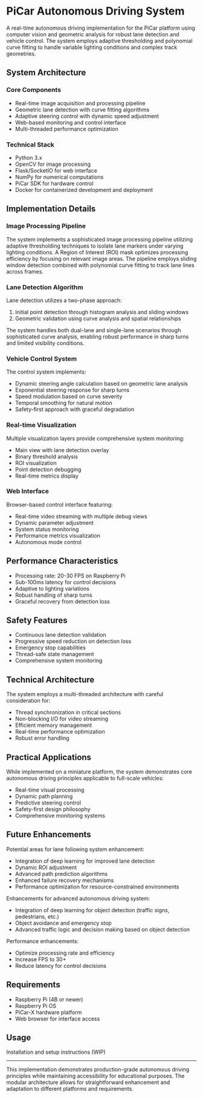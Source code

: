 # PiCar Autonomous Driving System

A real-time autonomous driving implementation for the PiCar platform using computer vision and geometric analysis for robust lane detection and vehicle control. The system employs adaptive thresholding and polynomial curve fitting to handle variable lighting conditions and complex track geometries.

## System Architecture

### Core Components
- Real-time image acquisition and processing pipeline
- Geometric lane detection with curve fitting algorithms  
- Adaptive steering control with dynamic speed adjustment
- Web-based monitoring and control interface
- Multi-threaded performance optimization

### Technical Stack
- Python 3.x
- OpenCV for image processing
- Flask/SocketIO for web interface
- NumPy for numerical computations
- PiCar SDK for hardware control
- Docker for containerized development and deployment
## Implementation Details

### Image Processing Pipeline
The system implements a sophisticated image processing pipeline utilizing adaptive thresholding techniques to isolate lane markers under varying lighting conditions. A Region of Interest (ROI) mask optimizes processing efficiency by focusing on relevant image areas. The pipeline employs sliding window detection combined with polynomial curve fitting to track lane lines across frames.

### Lane Detection Algorithm
Lane detection utilizes a two-phase approach:
1. Initial point detection through histogram analysis and sliding windows
2. Geometric validation using curve analysis and spatial relationships

The system handles both dual-lane and single-lane scenarios through sophisticated curve analysis, enabling robust performance in sharp turns and limited visibility conditions.

### Vehicle Control System
The control system implements:
- Dynamic steering angle calculation based on geometric lane analysis
- Exponential steering response for sharp turns
- Speed modulation based on curve severity
- Temporal smoothing for natural motion
- Safety-first approach with graceful degradation

### Real-time Visualization
Multiple visualization layers provide comprehensive system monitoring:
- Main view with lane detection overlay
- Binary threshold analysis 
- ROI visualization
- Point detection debugging
- Real-time metrics display

### Web Interface
Browser-based control interface featuring:
- Real-time video streaming with multiple debug views
- Dynamic parameter adjustment
- System status monitoring
- Performance metrics visualization
- Autonomous mode control

## Performance Characteristics

- Processing rate: 20-30 FPS on Raspberry Pi
- Sub-100ms latency for control decisions
- Adaptive to lighting variations
- Robust handling of sharp turns
- Graceful recovery from detection loss

## Safety Features

- Continuous lane detection validation
- Progressive speed reduction on detection loss
- Emergency stop capabilities
- Thread-safe state management
- Comprehensive system monitoring

## Technical Architecture

The system employs a multi-threaded architecture with careful consideration for:
- Thread synchronization in critical sections
- Non-blocking I/O for video streaming
- Efficient memory management
- Real-time performance optimization
- Robust error handling

## Practical Applications

While implemented on a miniature platform, the system demonstrates core autonomous driving principles applicable to full-scale vehicles:
- Real-time visual processing
- Dynamic path planning
- Predictive steering control
- Safety-first design philosophy
- Comprehensive monitoring systems

## Future Enhancements

Potential areas for lane following system enhancement:
- Integration of deep learning for improved lane detection
- Dynamic ROI adjustment
- Advanced path prediction algorithms
- Enhanced failure recovery mechanisms
- Performance optimization for resource-constrained environments

Enhancements for advanced autonomous driving system:
- Integration of deep learning for object detection (traffic signs, pedestrians, etc.)
- Object avoidance and emergency stop
- Advanced traffic logic and decision making based on object detection

Performance enhancements:
- Optimize processing rate and efficiency
- Increase FPS to 30+
- Reduce latency for control decisions

## Requirements

- Raspberry Pi (4B or newer)
- Raspberry Pi OS
- PiCar-X hardware platform
- Web browser for interface access

## Usage

Installation and setup instructions (WIP)

---
This implementation demonstrates production-grade autonomous driving principles while maintaining accessibility for educational purposes. The modular architecture allows for straightforward enhancement and adaptation to different platforms and requirements.